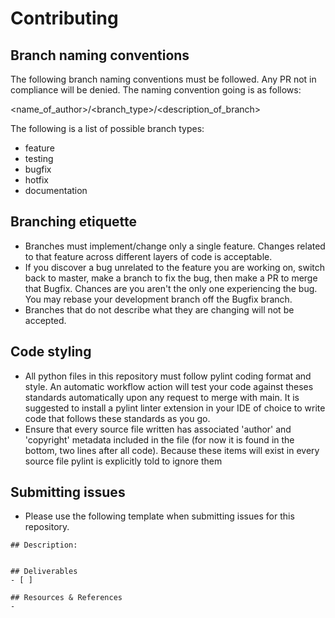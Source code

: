 # Contributing

## Branch naming conventions

The following branch naming conventions must be followed. Any PR not in compliance will be denied. The naming convention going is as follows:

<name_of_author>/<branch_type>/<description_of_branch>

The following is a list of possible branch types:

- feature
- testing
- bugfix
- hotfix
- documentation

## Branching etiquette

- Branches must implement/change only a single feature. Changes related to that feature across different layers of code is acceptable.
- If you discover a bug unrelated to the feature you are working on, switch back to master, make a branch to fix the bug, then make a PR to merge that Bugfix. Chances are you aren't the only one experiencing the bug. You may rebase your development branch off the Bugfix branch.
- Branches that do not describe what they are changing will not be accepted.

## Code styling

- All python files in this repository must follow pylint coding format and style. An automatic workflow action will test your code against theses standards automatically upon any request to merge with main. It is suggested to install a pylint linter extension in your IDE of choice to write code that follows these standards as you go.
- Ensure that every source file written has associated 'author' and 'copyright' metadata included in the file (for now it is found in the bottom, two lines after all code). Because these items will exist in every source file pylint is explicitly told to ignore them

## Submitting issues

- Please use the following template when submitting issues for this repository.

```@eval
## Description:


## Deliverables
- [ ] 

## Resources & References
-  

```
